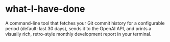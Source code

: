 # what-I-have-done
A command-line tool that fetches your Git commit history for a configurable period (default: last 30 days), sends it to the OpenAI API, and prints a visually rich, retro-style monthly development report in your terminal.
